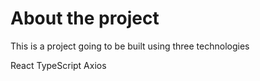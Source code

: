 # About the project 
This is a project going to be built using three technologies

React
TypeScript
Axios